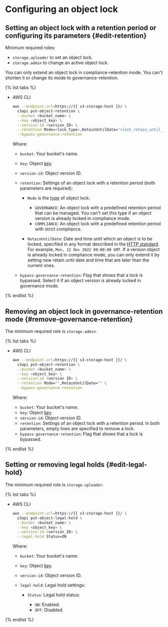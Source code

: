 # Configuring an object lock


## Setting an object lock with a retention period or configuring its parameters {#edit-retention}

Minimum required roles:

* `storage.uploader` to set an object lock.
* `storage.admin` to change an active object lock.

You can only extend an object lock in compliance-retention mode. You can't shorten it or change its mode to governance-retention.

{% list tabs %}

- AWS CLI

   ```bash
   aws --endpoint-url=https://{{ s3-storage-host }}/ \
     s3api put-object-retention \
     --bucket <bucket_name> \
     --key <object_key> \
     --version-id <version_ID> \
     --retention Mode=<lock_type>,RetainUntilDate="<lock_retain_until_date_and_time>" \
     --bypass-governance-retention
   ```

   Where:

   * `bucket`: Your bucket's name.
   * `key`: Object [key](../../concepts/object.md#key).
   * `version-id`: Object version ID.
   * `retention`: Settings of an object lock with a retention period (both parameters are required):

      * `Mode` is the [type](../../concepts/object-lock.md#types) of object lock:

         * `GOVERNANCE`: An object lock with a predefined retention period that can be managed. You can't set this type if an object version is already locked in compliance mode.
         * `COMPLIANCE`: An object lock with a predefined retention period with strict compliance.

      * `RetainUntilDate`: Date and time until which an object is to be locked, specified in any format described in the [HTTP standard](https://www.rfc-editor.org/rfc/rfc9110#name-date-time-formats). For example, `Mon, 12 Dec 2022 09:00:00 GMT`. If a version object is already locked in compliance mode, you can only extend it by setting new retain until date and time that are later than the current ones.

   * `bypass-governance-retention`: Flag that shows that a lock is bypassed. Select it if an object version is already locked in governance mode.

{% endlist %}


## Removing an object lock in governance-retention mode {#remove-governance-retention}

The minimum required role is `storage.admin`.

{% list tabs %}

- AWS CLI

   ```bash
   aws --endpoint-url=https://{{ s3-storage-host }}/ \
     s3api put-object-retention \
     --bucket <bucket_name> \
     --key <object_key> \
     --version-id <version ID> \
     --retention Mode="",RetainUntilDate="" \
     --bypass-governance-retention
   ```

   Where:

   * `bucket`: Your bucket's name.
   * `key`: Object [key](../../concepts/object.md#key).
   * `version-id`: Object version ID.
   * `retention`: Settings of an object lock with a retention period. In both parameters, empty lines are specified to remove a lock.
   * `bypass-governance-retention`: Flag that shows that a lock is bypassed.

{% endlist %}


## Setting or removing legal holds {#edit-legal-hold}

The minimum required role is `storage.uploader`.

{% list tabs %}

- AWS CLI

   ```bash
   aws --endpoint-url=https://{{ s3-storage-host }}/ \
     s3api put-object-legal-hold \
     --bucket <bucket_name> \
     --key <object_key> \
     --version-id <version_ID> \
     --legal-hold Status=ON
   ```

   Where:

   * `bucket`: Your bucket's name.
   * `key`: Object [key](../../concepts/object.md#key).
   * `version-id`: Object version ID.
   * `legal-hold`: Legal hold settings:

      * `Status`: Legal hold status:

         * `ON`: Enabled.
         * `OFF`: Disabled.

{% endlist %}